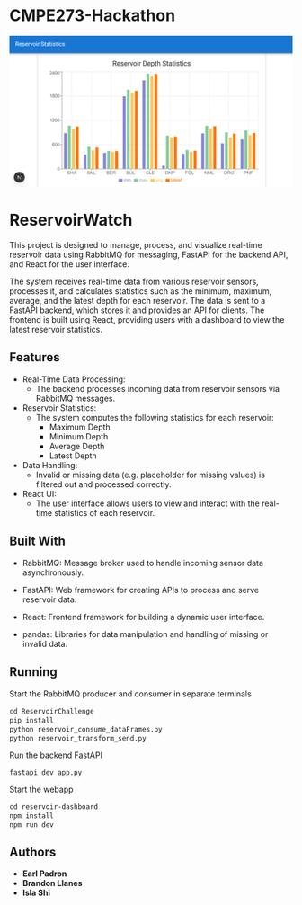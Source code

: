 # CMPE273-Hackathon
![Reservoir DashBoard](https://github.com/16bitsPixel/CMPE273-Hackathon/blob/main/Reservoir_Challenge/resources/Reservoir_Statistics.png)

# ReservoirWatch

This project is designed to manage, process, and visualize real-time reservoir data using RabbitMQ for messaging, FastAPI for the backend API, and React for the user interface.

The system receives real-time data from various reservoir sensors, processes it, and calculates statistics such as the minimum, maximum, average, and the latest depth for each reservoir. The data is sent to a FastAPI backend, which stores it and provides an API for clients. The frontend is built using React, providing users with a dashboard to view the latest reservoir statistics.

## Features

- Real-Time Data Processing:
   - The backend processes incoming data from reservoir sensors via RabbitMQ messages.
- Reservoir Statistics:
    - The system computes the following statistics for each reservoir:
      - Maximum Depth
      - Minimum Depth
      - Average Depth
      - Latest Depth
- Data Handling:
   - Invalid or missing data (e.g. placeholder for missing values) is filtered out and processed correctly.
- React UI:
  - The user interface allows users to view and interact with the real-time statistics of each reservoir.

## Built With

* RabbitMQ: Message broker used to handle incoming sensor data asynchronously.

* FastAPI: Web framework for creating APIs to process and serve reservoir data.

* React: Frontend framework for building a dynamic user interface.

* pandas: Libraries for data manipulation and handling of missing or invalid data.

##  Running
Start the RabbitMQ producer and consumer in separate terminals
```
cd ReservoirChallenge
pip install
python reservoir_consume_dataFrames.py
python reservoir_transform_send.py
```
Run the backend FastAPI
```
fastapi dev app.py
```
Start the webapp
```
cd reservoir-dashboard
npm install
npm run dev
```
## Authors

* **Earl Padron**
* **Brandon Llanes**
* **Isla Shi**


